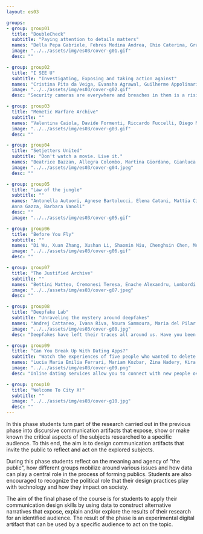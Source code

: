 ```yaml
---
layout: es03

groups:
- group: group01
  title: "DoubleCheck"
  subtitle: "Paying attention to details matters"
  names: "Della Pepa Gabriele, Febres Medina Andrea, Ghio Caterina, Granzotto Francesca, Rondi Paola, Stefani Elena"
  image: "../../assets/img/es03/cover-g01.gif"
  desc: ""

- group: group02
  title: "I SEE U"
  subtitle: "Investigating, Exposing and taking action against"
  names: "Cristina Pita da Veiga, Evansha Agrawal, Guilherme Appolinario, Maria Almeida, Natalia Malaver, Rebeca Vittorazo"
  image: "../../assets/img/es03/cover-g02.gif"
  desc: "Security cameras are everywhere and breaches in them is a rising issue. How would you feel knowing someone unknown is watching your camera? The project aims to inform and warn the audience by unveiling the process of tracing camera location and who and what they are surveilling."

- group: group03
  title: "Memetic Warfare Archive"
  subtitle: ""
  names: "Valentina Caiola, Davide Formenti, Riccardo Fuccelli, Diego Morra, Francesco Mugnaini, Andrea Pronzati"
  image: "../../assets/img/es03/cover-g03.gif"
  desc: ""

- group: group04
  title: "Setjetters United"
  subtitle: "Don't watch a movie. Live it."
  names: "Beatrice Bazzan, Allegra Colombo, Martina Giordano, Gianluca Misto, Ludovica Piro, Irina Stojsic"
  image: "../../assets/img/es03/cover-g04.jpeg"
  desc: ""

- group: group05
  title: "Law of the jungle"
  subtitle: ""
  names: "Antonella Autuori, Agnese Bartolucci, Elena Catani, Mattia Cittadino,
  Anna Gazza, Barbara Vanoli"
  desc: ""
  image: "../../assets/img/es03/cover-g05.gif"

- group: group06
  title: "Before You Fly"
  subtitle: ""
  names: "Di Wu, Xuan Zhang, Xushan Li, Shaomin Niu, Chenghsin Chen, Mengxue Jin"
  image: "../../assets/img/es03/cover-g06.gif"
  desc: ""

- group: group07
  title: "The Justified Archive"
  subtitle: ""
  names: "Bettini Matteo, Cremonesi Teresa, Enache Alexandru, Lombardi Giovanni, Pagano Valentina, Ren Pengyuan"
  image: "../../assets/img/es03/cover-g07.jpeg"
  desc: ""

- group: group08
  title: "Deepfake Lab"
  subtitle: "Unraveling the mystery around deepfakes"
  names: "Andrej Cattaneo, Ivana Riva, Noura Sammoura, Maria del Pilar Suarez Anzorena, Arthur van der Werf, Yueling Wu"
  image: "../../assets/img/es03/cover-g08.jpg"
  desc: "Deepfakes have left their traces all around us. Have you been enchanted by the magic of the algorithm? This website communicates the hands-on knowledge gained from our experiments and brings deepfakes closer to you."

- group: group09
  title: "Can You Break Up With Dating Apps?"
  subtitle: "Watch the experiences of five people who wanted to delete their accounts on different dating apps"
  names: "Lucia Maria Emilia Ferrari, Mariam Kozbar, Zina Nadery, Kira Pyatakova, Situ Yuming, Xu Mengting"
  image: "../../assets/img/es03/cover-g09.png"
  desc: "Online dating services allow you to connect with new people over the internet to develop personal, romantic or sexual relationships. If at some point you decide to delete your account, prepare for a frustrating experience: dating apps really don’t want you to leave!"

- group: group10
  title: "Welcome To City X!"
  subtitle: ""
  image: "../../assets/img/es03/cover-g10.jpg"
  desc: ""
---
```


In this phase students turn part of the research carried out in the previous phase into discursive communication artifacts that expose, show or make known the critical aspects of the subjects researched to a specific audience. To this end, the aim is to design communication artifacts that invite the public to reflect and act on the explored subjects.

During this phase students reflect on the meaning and agency of "the public", how different groups mobilize around various issues and how data can play a central role in the process of forming publics. Students are also encouraged to recognize the political role that their design practices play with technology and how they impact on society.

The aim of the final phase of the course is for students to apply their communication design skills by using data to construct alternative narratives that expose, explain and/or explore the results of their research for an identified audience. The result of the phase is an experimental digital artifact that can be used by a specific audience to act on the topic.
